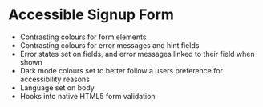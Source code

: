 # Accessible Signup Form

* Contrasting colours for form elements
* Contrasting colours for error messages and hint fields
* Error states set on fields, and error messages linked to their field when shown
* Dark mode colours set to better follow a users preference for accessibility reasons
* Language set on body
* Hooks into native HTML5 form validation